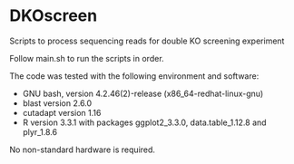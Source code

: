 # DKOscreen
Scripts to process sequencing reads for double KO screening experiment

Follow main.sh to run the scripts in order. 

The code was tested with the following environment and software:
- GNU bash, version 4.2.46(2)-release (x86_64-redhat-linux-gnu)
- blast version 2.6.0
- cutadapt version 1.16
- R version 3.3.1 with packages ggplot2_3.3.0, data.table_1.12.8 and plyr_1.8.6

No non-standard hardware is required. 
